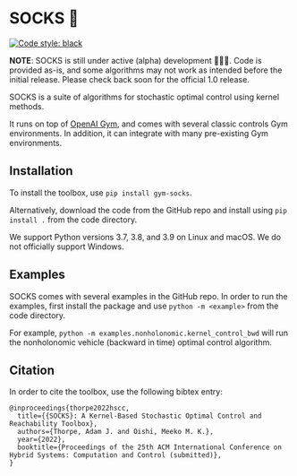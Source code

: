 # SOCKS :socks:

[![Code style: black](https://img.shields.io/badge/code%20style-black-000000.svg)](https://github.com/psf/black)

__NOTE__: SOCKS is still under active (alpha) development 🚧👷🚧. Code is provided as-is, and some algorithms may not work as intended before the initial release. Please check back soon for the official 1.0 release.

SOCKS is a suite of algorithms for stochastic optimal control using kernel
methods.

It runs on top of [OpenAI Gym](https://gym.openai.com), and comes with several classic controls Gym environments. In addition, it can integrate with many pre-existing Gym environments.

## Installation

To install the toolbox, use `pip install gym-socks`.

Alternatively, download the code from the GitHub repo and install using `pip install .` from the code directory.

We support Python versions 3.7, 3.8, and 3.9 on Linux and macOS. We do not officially support Windows.

## Examples

SOCKS comes with several examples in the GitHub repo. In order to run the examples, first install the package and use `python -m <example>` from the code directory.

For example, `python -m examples.nonholonomic.kernel_control_bwd` will run the nonholonomic vehicle (backward in time) optimal control algorithm.

## Citation

In order to cite the toolbox, use the following bibtex entry:

```
@inproceedings{thorpe2022hscc,
  title={{SOCKS}: A Kernel-Based Stochastic Optimal Control and Reachability Toolbox},
  authors={Thorpe, Adam J. and Oishi, Meeko M. K.},
  year={2022},
  booktitle={Proceedings of the 25th ACM International Conference on Hybrid Systems: Computation and Control (submitted)},
}
```
